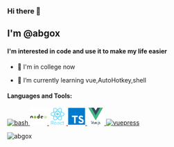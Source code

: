 ### Hi there 👋
<!--
**abgox/abgox** is a ✨ _special_ ✨ repository because its `README.md` (this file) appears on your GitHub profile.
Here are some ideas to get you started:
-->
<h2 align="left">I'm @abgox</h2>
<h4 align="left">I'm interested in code and use it to make my life easier</h4>

- 🔭 I'm in college now

- 🌱 I’m currently learning vue,AutoHotkey,shell

<h4 align="left">Languages and Tools:</h4>
<p align="left"> <a href="https://www.gnu.org/software/bash/" target="_blank" rel="noreferrer"> <img src="https://www.vectorlogo.zone/logos/gnu_bash/gnu_bash-icon.svg" alt="bash" width="40" height="40"/> </a> <a href="https://nodejs.org" target="_blank" rel="noreferrer"> <img src="https://raw.githubusercontent.com/devicons/devicon/master/icons/nodejs/nodejs-original-wordmark.svg" alt="nodejs" width="40" height="40"/> </a> <a href="https://reactjs.org/" target="_blank" rel="noreferrer"> <img src="https://raw.githubusercontent.com/devicons/devicon/master/icons/react/react-original-wordmark.svg" alt="react" width="40" height="40"/> </a> <a href="https://www.typescriptlang.org/" target="_blank" rel="noreferrer"> <img src="https://raw.githubusercontent.com/devicons/devicon/master/icons/typescript/typescript-original.svg" alt="typescript" width="40" height="40"/> </a> <a href="https://vuejs.org/" target="_blank" rel="noreferrer"> <img src="https://raw.githubusercontent.com/devicons/devicon/master/icons/vuejs/vuejs-original-wordmark.svg" alt="vuejs" width="40" height="40"/> </a> <a href="https://vuepress.vuejs.org/" target="_blank" rel="noreferrer"> <img src="https://raw.githubusercontent.com/AliasIO/wappalyzer/master/src/drivers/webextension/images/icons/VuePress.svg" alt="vuepress" width="40" height="40"/> </a> </p>
<p><img align="left" src="https://github-readme-stats.vercel.app/api/top-langs?username=abgox&show_icons=true&locale=en&layout=compact" alt="abgox" /></p>
<!-- <p align="left"><img  src="https://github-readme-stats.vercel.app/api?username=abgox&show_icons=true&locale=en" alt="abgox" /></p> -->



